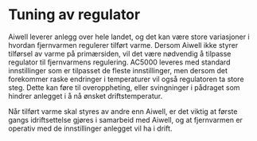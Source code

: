 # Tuning av regulator

Aiwell leverer anlegg over hele landet, og det kan være store variasjoner i hvordan fjernvarmen regulerer tilført varme. Dersom Aiwell ikke styrer tilførsel av varme på primærsiden, vil det være nødvendig å tilpasse regulator til fjernvarmens regulering. AC5000 leveres med standard innstillinger som er tilpasset de fleste innstillinger, men dersom det forekommer raske endringer i temperaturer vil også regulatoren ta store steg. Dette kan føre til overoppheting, eller svingninger i pådraget som hindrer anlegget i å nå ønsket driftstemperatur.

Når tilført varme skal styres av andre enn Aiwell, er det viktig at første gangs idriftsettelse gjøres i samarbeid med Aiwell, og at fjernvarmen er operativ med de innstillinger anlegget vil ha i drift.